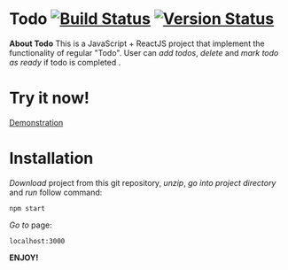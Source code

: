 **Todo** [![Build Status](https://travis-ci.org/Kachanov/todo.svg?branch=master)](https://travis-ci.org/Kachanov/todo)  [![Version Status](https://img.shields.io/badge/npm-v1.0.0.-yellow.svg)](https://www.npmjs.com/package/@kachanov_b/todo)
=============

**About Todo** This is a JavaScript + ReactJS project that implement the functionality of regular "Todo". User can *add todos*, *delete* and *mark todo as ready* if todo is completed .

**Try it now!**
=============

[Demonstration](http://jsfiddle.net/Kachanov_B/h2d9rnL0/1/embedded/result/)

**Installation**
=============
*Download* project from this git repository, *unzip*, *go into project directory* and *run* follow command:

```shell
npm start
```

*Go to* page:
```
localhost:3000
```
**ENJOY!**